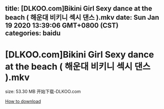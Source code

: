 
title: [DLKOO.com]Bikini Girl Sexy dance at the beach ( 해운대 비키니 섹시 댄스 ).mkv
date: Sun Jan 19 2020 13:39:06 GMT+0800 (CST)    
categories: baidu
---

# [DLKOO.com]Bikini Girl Sexy dance at the beach ( 해운대 비키니 섹시 댄스 ).mkv
size: 53.30 MB
 开始下载-DLKOO.com
 

[How to download](https://bpcam.bemobtrk.com/go/2ceec3aa-1ca2-46d6-b9ff-aaa5c184517c?jno=94)
